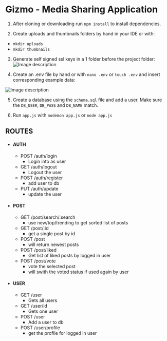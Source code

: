 # Gizmo - Media Sharing Application
1. After cloning or downloading run `npm install` to install dependencies.

2. Create uploads and thumbnails folders by hand in your IDE or with:
* `mkdir uploads`
* `mkdir thumbnails`

3. Generate self signed ssl keys in a 1 folder before the project folder:
![Image description](https://github.com/Nikojoel/Gizmo/blob/dev/docs/ssl.PNG)

4. Create an .env file by hand or with `nano .env` or `touch .env` and insert corresponding example data:

![Image description](https://github.com/Nikojoel/Gizmo/blob/dev/docs/dotenv.PNG)

5. Create a database using the `schema.sql` file and add a user. Make sure the `DB_USER`, `DB_PASS` and `DB_NAME` match.

6. Run `app.js` with `nodemon app.js` or `node app.js`



## ROUTES

- #### AUTH
  - POST /auth/login
    - Login into as user
  - GET /auth/logout
    - Logout the user
  - POST /auth/register
    - add user to db
  - PUT /auth/update
    - update the user
  
- #### POST
  - GET /post/search/:search  
    - use new/top/trending to get sorted list of posts
  - GET /post/:id
    - get a single post by id
  - POST /post
    - will return newest posts
  - POST /post/liked
    - Get list of liked posts by logged in user
  - POST /post/vote
    - vote the selected post
    - will swith the voted status if used again by user
    
- #### USER
  - GET /user
    - Gets all users
  - GET /user/id
    - Gets one user
  - POST /user
    - Add a user to db
  - POST /user/profile
    - get the profile for logged in user
  

